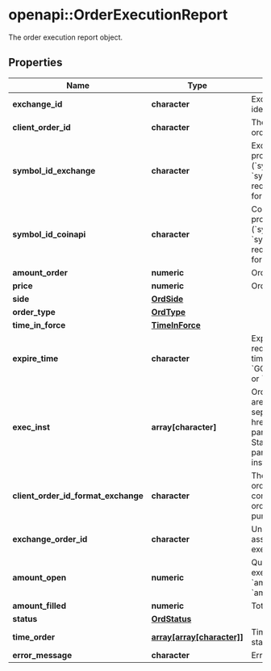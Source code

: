 # openapi::OrderExecutionReport

The order execution report object.
## Properties
Name | Type | Description | Notes
------------ | ------------- | ------------- | -------------
**exchange_id** | **character** | Exchange identifier used to identify the routing destination. | 
**client_order_id** | **character** | The unique identifier of the order assigned by the client. | 
**symbol_id_exchange** | **character** | Exchange symbol. One of the properties (&#x60;symbol_id_exchange&#x60;, &#x60;symbol_id_coinapi&#x60;) is required to identify the market for the new order. | [optional] 
**symbol_id_coinapi** | **character** | CoinAPI symbol. One of the properties (&#x60;symbol_id_exchange&#x60;, &#x60;symbol_id_coinapi&#x60;) is required to identify the market for the new order. | [optional] 
**amount_order** | **numeric** | Order quantity. | 
**price** | **numeric** | Order price. | 
**side** | [**OrdSide**](OrdSide.md) |  | 
**order_type** | [**OrdType**](OrdType.md) |  | 
**time_in_force** | [**TimeInForce**](TimeInForce.md) |  | 
**expire_time** | **character** | Expiration time. Conditionaly required for orders with time_in_force &#x3D; &#x60;GOOD_TILL_TIME_EXCHANGE&#x60; or &#x60;GOOD_TILL_TIME_OEML&#x60;. | [optional] 
**exec_inst** | **array[character]** | Order execution instructions are documented in the separate section: &lt;a href&#x3D;\&quot;#oeml-order-params-exec\&quot;&gt;OEML / Starter Guide / Order parameters / Execution instructions&lt;/a&gt;  | [optional] 
**client_order_id_format_exchange** | **character** | The unique identifier of the order assigned by the client converted to the exchange order tag format for the purpose of tracking it. | 
**exchange_order_id** | **character** | Unique identifier of the order assigned by the exchange or executing system. | [optional] 
**amount_open** | **numeric** | Quantity open for further execution. &#x60;amount_open&#x60; &#x3D; &#x60;amount_order&#x60; - &#x60;amount_filled&#x60; | 
**amount_filled** | **numeric** | Total quantity filled. | 
**status** | [**OrdStatus**](OrdStatus.md) |  | 
**time_order** | [**array[array[character]]**](array.md) | Timestamped history of order status changes. | 
**error_message** | **character** | Error message | [optional] 


